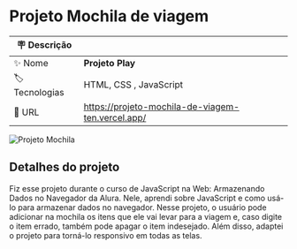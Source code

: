 # Projeto Mochila de viagem 

| :placard: Descrição |     |
| -------------  | --- |
| :sparkles: Nome        | **Projeto Play**
| :label: Tecnologias | HTML, CSS , JavaScript
| :rocket: URL         | https://projeto-mochila-de-viagem-ten.vercel.app/

<!-- Inserir imagem com a #vitrinedev ao final do link -->
![Projeto Mochila ](https://github.com/duduveras/Projeto-Mochila-de-Viagem/assets/126736702/e34eb569-5dfc-4ae2-83e4-580a83aca3be)


## Detalhes do projeto

Fiz esse projeto durante o curso de JavaScript na Web: Armazenando Dados no Navegador da Alura. Nele, aprendi sobre JavaScript e como usá-lo para armazenar dados no navegador. Nesse projeto, o usuário pode adicionar na mochila os itens que ele vai levar para a viagem e, caso digite o item errado, também pode apagar o item indesejado. Além disso, adaptei o projeto para torná-lo responsivo em todas as telas.
